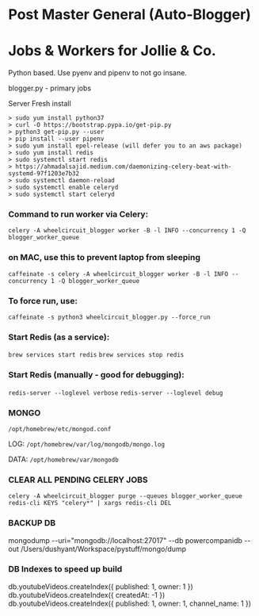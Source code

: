 # Post Master General (Auto-Blogger)
Jobs & Workers for Jollie & Co.
===

Python based.  Use pyenv and pipenv to not go insane.

blogger.py - primary jobs


Server Fresh install
```
> sudo yum install python37
> curl -O https://bootstrap.pypa.io/get-pip.py
> python3 get-pip.py --user
> pip install --user pipenv
> sudo yum install epel-release (will defer you to an aws package)
> sudo yum install redis
> sudo systemctl start redis
> https://ahmadalsajid.medium.com/daemonizing-celery-beat-with-systemd-97f1203e7b32
> sudo systemctl daemon-reload
> sudo systemctl enable celeryd
> sudo systemctl start celeryd
```

### Command to run worker via Celery:

`celery -A wheelcircuit_blogger worker -B -l INFO --concurrency 1 -Q blogger_worker_queue`

### on MAC, use this to prevent laptop from sleeping

`caffeinate -s celery -A wheelcircuit_blogger worker -B -l INFO --concurrency 1 -Q blogger_worker_queue`

### To force run, use:

`caffeinate -s python3 wheelcircuit_blogger.py --force_run`

### Start Redis (as a service):

`brew services start redis`
`brew services stop redis`


### Start Redis (manually - good for debugging):

`redis-server --loglevel verbose`
`redis-server --loglevel debug`

### MONGO

`/opt/homebrew/etc/mongod.conf`

LOG: `/opt/homebrew/var/log/mongodb/mongo.log`

DATA: `/opt/homebrew/var/mongodb`

### CLEAR ALL PENDING CELERY JOBS

`celery -A wheelcircuit_blogger purge --queues blogger_worker_queue`
`redis-cli KEYS "celery*" | xargs redis-cli DEL`

### BACKUP DB
mongodump --uri="mongodb://localhost:27017" --db powercompanidb --out /Users/dushyant/Workspace/pystuff/mongo/dump

### DB Indexes to speed up build
db.youtubeVideos.createIndex({ published: 1, owner: 1 })
db.youtubeVideos.createIndex({ createdAt: -1 })
db.youtubeVideos.createIndex({ published: 1, owner: 1, channel_name: 1 })
